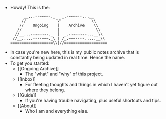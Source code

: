 - Howdy! This is the:
  ```
        __...--~~~~-._   _.-~~~~--...__
       //             `V'             \\ 
      //    Ongoing    |    Archive    \\
     //                |                \\  
    //__...--~~~~~-._  |  _.-~~~~~--...__\\ 
   //__.....----~~~._\ | /_.~~~----.....__\\
  ===================\\|//===================
  ```
- In case you're new here, this is my public notes archive that is constantly being updated in real time. Hence the name.
- To get you started:
	- [[Ongoing Archive]]
		- The "what" and "why" of this project.
	- [[Inbox]]
		- For fleeting thoughts and things in which I haven't yet figure out where they belong.
	- [[Guide]]
		- If you're having trouble navigating, plus useful shortcuts and tips.
	- [[About]]
		- Who I am and everything else.